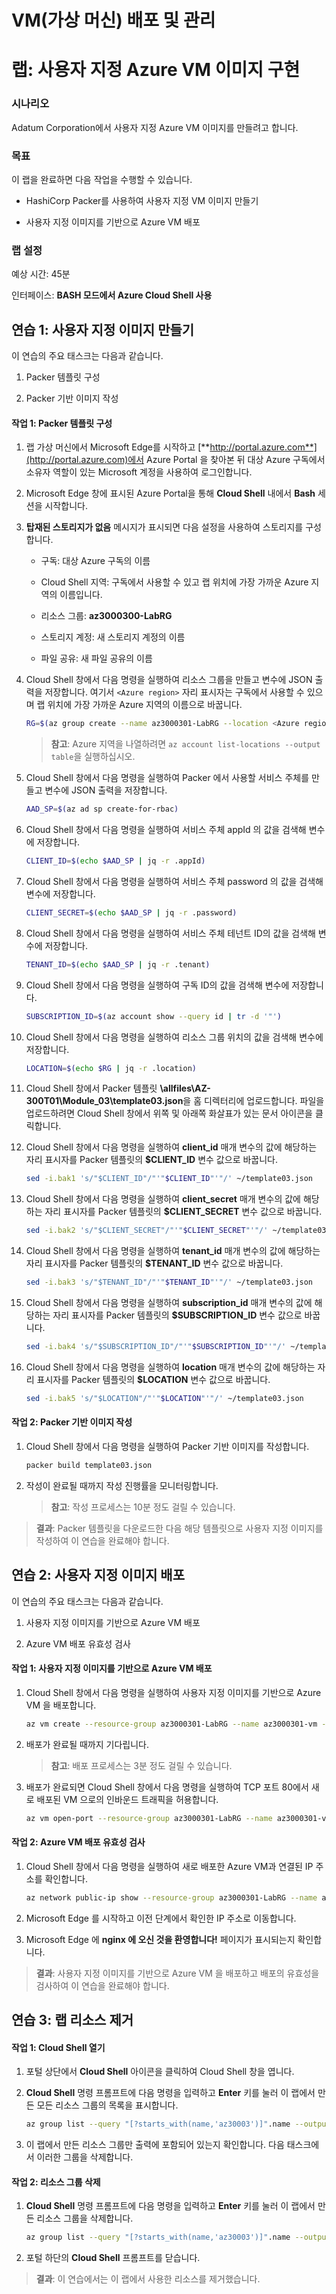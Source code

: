 ﻿# VM(가상 머신) 배포 및 관리

# 랩: 사용자 지정 Azure VM 이미지 구현

### 시나리오

Adatum Corporation에서 사용자 지정 Azure VM 이미지를 만들려고 합니다.

### 목표

이 랩을 완료하면 다음 작업을 수행할 수 있습니다.

- HashiCorp Packer를 사용하여 사용자 지정 VM 이미지 만들기

- 사용자 지정 이미지를 기반으로 Azure VM 배포

### 랩 설정

예상 시간: 45분

인터페이스: **BASH 모드에서 Azure Cloud Shell 사용**

## 연습 1: 사용자 지정 이미지 만들기

이 연습의 주요 태스크는 다음과 같습니다.

1. Packer 템플릿 구성

1. Packer 기반 이미지 작성

#### 작업 1: Packer 템플릿 구성

1. 랩 가상 머신에서 Microsoft Edge를 시작하고 [**http://portal.azure.com**](http://portal.azure.com)에서 Azure Portal 을 찾아본 뒤 대상 Azure 구독에서 소유자 역할이 있는 Microsoft 계정을 사용하여 로그인합니다.

1. Microsoft Edge 창에 표시된 Azure Portal을 통해 **Cloud Shell** 내에서 **Bash** 세션을 시작합니다.

1. **탑재된 스토리지가 없음** 메시지가 표시되면 다음 설정을 사용하여 스토리지를 구성합니다.

   - 구독: 대상 Azure 구독의 이름

   - Cloud Shell 지역: 구독에서 사용할 수 있고 랩 위치에 가장 가까운 Azure 지역의 이름입니다.

   - 리소스 그룹: **az3000300-LabRG**

   - 스토리지 계정: 새 스토리지 계정의 이름

   - 파일 공유: 새 파일 공유의 이름

1. Cloud Shell 창에서 다음 명령을 실행하여 리소스 그룹을 만들고 변수에 JSON 출력을 저장합니다. 여기서 `<Azure region>` 자리 표시자는 구독에서 사용할 수 있으며 랩 위치에 가장 가까운 Azure 지역의 이름으로 바꿉니다.

   ```sh
   RG=$(az group create --name az3000301-LabRG --location <Azure region>)
   ```
   > **참고**: Azure 지역을 나열하려면 `az account list-locations --output table`을 실행하십시오.

1. Cloud Shell 창에서 다음 명령을 실행하여 Packer 에서 사용할 서비스 주체를 만들고 변수에 JSON 출력을 저장합니다.

   ```sh
   AAD_SP=$(az ad sp create-for-rbac)
   ```

1. Cloud Shell 창에서 다음 명령을 실행하여 서비스 주체 appId 의 값을 검색해 변수에 저장합니다.

   ```sh
   CLIENT_ID=$(echo $AAD_SP | jq -r .appId)
   ```

1. Cloud Shell 창에서 다음 명령을 실행하여 서비스 주체 password 의 값을 검색해 변수에 저장합니다.

   ```sh
   CLIENT_SECRET=$(echo $AAD_SP | jq -r .password)
   ```

1. Cloud Shell 창에서 다음 명령을 실행하여 서비스 주체 테넌트 ID의 값을 검색해 변수에 저장합니다.

   ```sh
   TENANT_ID=$(echo $AAD_SP | jq -r .tenant)
   ```

1. Cloud Shell 창에서 다음 명령을 실행하여 구독 ID의 값을 검색해 변수에 저장합니다.

   ```sh
   SUBSCRIPTION_ID=$(az account show --query id | tr -d '"')
   ```

1. Cloud Shell 창에서 다음 명령을 실행하여 리소스 그룹 위치의 값을 검색해 변수에 저장합니다.

   ```sh
   LOCATION=$(echo $RG | jq -r .location)
   ```

1. Cloud Shell 창에서 Packer 템플릿 **\\allfiles\\AZ-300T01\\Module_03\\template03.json**을 홈 디렉터리에 업로드합니다. 파일을 업로드하려면 Cloud Shell 창에서 위쪽 및 아래쪽 화살표가 있는 문서 아이콘을 클릭합니다. 

1. Cloud Shell 창에서 다음 명령을 실행하여 **client_id** 매개 변수의 값에 해당하는 자리 표시자를 Packer 템플릿의 **\$CLIENT_ID** 변수 값으로 바꿉니다.

   ```sh
   sed -i.bak1 's/"$CLIENT_ID"/"'"$CLIENT_ID"'"/' ~/template03.json
   ```

1. Cloud Shell 창에서 다음 명령을 실행하여 **client_secret** 매개 변수의 값에 해당하는 자리 표시자를 Packer 템플릿의 **\$CLIENT_SECRET** 변수 값으로 바꿉니다.

   ```sh
   sed -i.bak2 's/"$CLIENT_SECRET"/"'"$CLIENT_SECRET"'"/' ~/template03.json
   ```

1. Cloud Shell 창에서 다음 명령을 실행하여 **tenant_id** 매개 변수의 값에 해당하는 자리 표시자를 Packer 템플릿의 **\$TENANT_ID** 변수 값으로 바꿉니다.

   ```sh
   sed -i.bak3 's/"$TENANT_ID"/"'"$TENANT_ID"'"/' ~/template03.json
   ```

1. Cloud Shell 창에서 다음 명령을 실행하여 **subscription_id** 매개 변수의 값에 해당하는 자리 표시자를 Packer 템플릿의 **\$SUBSCRIPTION_ID** 변수 값으로 바꿉니다.

   ```sh
   sed -i.bak4 's/"$SUBSCRIPTION_ID"/"'"$SUBSCRIPTION_ID"'"/' ~/template03.json
   ```

1. Cloud Shell 창에서 다음 명령을 실행하여 **location** 매개 변수의 값에 해당하는 자리 표시자를 Packer 템플릿의 **\$LOCATION** 변수 값으로 바꿉니다.

   ```sh
   sed -i.bak5 's/"$LOCATION"/"'"$LOCATION"'"/' ~/template03.json
   ```

#### 작업 2: Packer 기반 이미지 작성

1. Cloud Shell 창에서 다음 명령을 실행하여 Packer 기반 이미지를 작성합니다.

   ```sh
   packer build template03.json
   ```

1. 작성이 완료될 때까지 작성 진행률을 모니터링합니다.

   > **참고**: 작성 프로세스는 10분 정도 걸릴 수 있습니다.

> **결과**: Packer 템플릿을 다운로드한 다음 해당 템플릿으로 사용자 지정 이미지를 작성하여 이 연습을 완료해야 합니다.

## 연습 2: 사용자 지정 이미지 배포

이 연습의 주요 태스크는 다음과 같습니다.

1. 사용자 지정 이미지를 기반으로 Azure VM 배포

1. Azure VM 배포 유효성 검사

#### 작업 1: 사용자 지정 이미지를 기반으로 Azure VM 배포

1. Cloud Shell 창에서 다음 명령을 실행하여 사용자 지정 이미지를 기반으로 Azure VM 을 배포합니다.

   ```sh
   az vm create --resource-group az3000301-LabRG --name az3000301-vm --image az3000301-image --admin-username student --generate-ssh-keys --size Standard_D2s_v3
   ```

1. 배포가 완료될 때까지 기다립니다.

   > **참고**: 배포 프로세스는 3분 정도 걸릴 수 있습니다.

1. 배포가 완료되면 Cloud Shell 창에서 다음 명령을 실행하여 TCP 포트 80에서 새로 배포된 VM 으로의 인바운드 트래픽을 허용합니다.

   ```sh
   az vm open-port --resource-group az3000301-LabRG --name az3000301-vm --port 80
   ```

#### 작업 2: Azure VM 배포 유효성 검사

1. Cloud Shell 창에서 다음 명령을 실행하여 새로 배포한 Azure VM과 연결된 IP 주소를 확인합니다.

   ```sh
   az network public-ip show --resource-group az3000301-LabRG --name az3000301-vmPublicIP --query ipAddress
   ```

1. Microsoft Edge 를 시작하고 이전 단계에서 확인한 IP 주소로 이동합니다.

1. Microsoft Edge 에 **nginx 에 오신 것을 환영합니다!** 페이지가 표시되는지 확인합니다.

> **결과**: 사용자 지정 이미지를 기반으로 Azure VM 을 배포하고 배포의 유효성을 검사하여 이 연습을 완료해야 합니다.

## 연습 3: 랩 리소스 제거

#### 작업 1: Cloud Shell 열기

1. 포털 상단에서 **Cloud Shell** 아이콘을 클릭하여 Cloud Shell 창을 엽니다.

1. **Cloud Shell** 명령 프롬프트에 다음 명령을 입력하고 **Enter** 키를 눌러 이 랩에서 만든 모든 리소스 그룹의 목록을 표시합니다.

   ```sh
   az group list --query "[?starts_with(name,'az30003')]".name --output tsv
   ```

1. 이 랩에서 만든 리소스 그룹만 출력에 포함되어 있는지 확인합니다. 다음 태스크에서 이러한 그룹을 삭제합니다.

#### 작업 2: 리소스 그룹 삭제

1. **Cloud Shell** 명령 프롬프트에 다음 명령을 입력하고 **Enter** 키를 눌러 이 랩에서 만든 리소스 그룹을 삭제합니다.

   ```sh
   az group list --query "[?starts_with(name,'az30003')]".name --output tsv | xargs -L1 bash -c 'az group delete --name $0 --no-wait --yes'
   ```

1. 포털 하단의 **Cloud Shell** 프롬프트를 닫습니다.

> **결과**: 이 연습에서는 이 랩에서 사용한 리소스를 제거했습니다.
